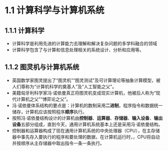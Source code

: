# 1.1 计算科学与计算机系统

## 1.1.1 计算科学

- 计算科学是利用先进的计算能力去理解和解决复杂问题的多学科融合的领域
- 计算科学包含了与计算和信息处理相关的系统设计、分析和应用等。

## 1.1.2 图灵机与计算机系统

- 英国数学家图灵提出了“图灵机”“图灵测试”及可计算理论等抽象计算模型，被人们尊称为“计算机科学的奠基人”及“人工智能之父”。
- 美籍匈牙利科学家冯·诺依曼真正将图灵机变成现实计算机，他被后人称为“现代计算机之父”“博弈论之父”。
- 冯·诺依曼体系结构的要点是：计算机的数制采用**二进制**，程序指令和数据统一储存，计算机应该按照程序**顺序**执行。
- 按照冯·诺依曼结构设计的计算机由**控制器**、**运算器**、**存储器**、**输入设备**、**输出设备**五部分组成，直到今天，通用计算机系统基本上还是采用冯·诺依曼结构。
- 控制器和运算器构成了现在通用计算机系统的中央处理器（CPU），在主存储器中事先存入要执行的程序和要处理的数据，在计算机运行时，，CPU将自动并按顺序从主存储器中取出指令一条一条执行。
